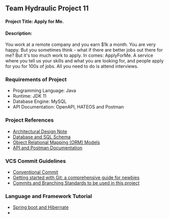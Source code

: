 ## Team Hydraulic Project 11

#### Project Title: Apply for Me.

#### Description: 

You work at a remote company and you earn $1k a month. You are very happy. But you sometimes think - what if there are better jobs out there for me? But it's too much work to apply. In comes: ApplyForMe. A service where you tell us your skills and what you are looking for, and people apply for you for 100s of jobs. All you need to do is attend interviews.

### Requirements of Project

- Programming Language: Java
- Runtime: JDK 11 
- Database Engine: MySQL
- API Documentation: OpenAPI, HATEOS and Postman

### Project References

- [Architectural Design Note](https://github.com/teamhydraulic/apply-for-me-backend-architectural-design/blob/main/docs/ARCHITECTURE.md)
- [Database and SQL Schema](https://github.com/teamhydraulic/apply-for-me-backend-architectural-design/blob/main/src/main/resources/schema.sql)
- [Object Relational Mapping (ORM) Models](https://github.com/teamhydraulic/apply-for-me-backend-architectural-design/tree/main/src/main/java/ng/hng/hydraulic/applyforme/model)
- [API and Postman Documentation](https://www.postman.com/maintenance-physicist-41351297/workspace/team-hydraulic)


### VCS Commit Guidelines

- [Conventional Commit](https://www.conventionalcommits.org/en/v1.0.0/)
- [Getting started with Git: a comprehensive guide for newbies](https://codegym.cc/groups/posts/379-getting-started-with-git-a-comprehensive-guide-for-newbies)
- [Commits and Branching Standards to be used in this project](https://gist.github.com/digitaljhelms/4287848)

### Language and Framework Tutorial
- [Spring boot and Hibernate](https://github.com/teamhydraulic/apply-for-me-backend-architectural-design/blob/main/docs/TUTORIAL.md)
- 
